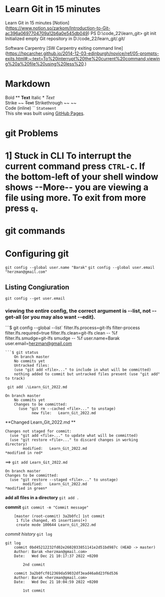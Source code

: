 # Learn Git in 15 minutes
Learn Git in 15 minutes [Notion] (https://www.notion.so/zarkom/Introduction-to-Git-ac396a0697704709a12b6a0e545db049)
PS D:\code_22\learn_git> git init
Initialized empty Git repository in D:/code_22/learn_git/.git/

Software Carpentry [SW Carpentry exiting command line]
(https://hpcarcher.github.io/2014-12-03-edinburgh/novice/ref/05-prompts-exits.html#:~:text=To%20interrupt%20the%20current%20command,viewing%20a%20file%20using%20less%20.)

# Markdown
Bold    **        **Text** 
Italic  *       	*Text* \
Strike ~~         ~~Text~~
Strikethrough   	~~ ~~ \
Code (inline)	`` `Statement` \
This site was built using [GitHub Pages](https://pages.github.com/). 

# git  Problems 
1] Stuck in CLI
To interrupt the current command press `CTRL-C`.
If the bottom-left of your shell window shows --More-- you are viewing a file using more.
To exit from more press `q`.
=


# git commands

# Configuring git
`git config --global user.name "Barak"`
`git config --global user.email "herzman@gmail.com"`

## Listing Congiuration
`git config --get user.email`
###  viewing the entire config, the correct argument is --list, not --get-all (or you may also want --edit).

```$ git config --global --list`
	filter.lfs.process=git-lfs filter-process
	filter.lfs.required=true
	filter.lfs.clean=git-lfs clean -- %f
	filter.lfs.smudge=git-lfs smudge -- %f
	user.name=Barak
	user.email=herzman@gmail.com
```
```$ git status
	On branch master
	No commits yet
	Untracked files:
	(use "git add <file>..." to include in what will be committed)    
	nothing added to commit but untracked files present (use "git add" to track) 
```

` git add .\Learn_Git_2022.md`
``` git status
On branch master
	No commits yet
	Changes to be committed:
	  (use "git rm --cached <file>..." to unstage)
			new file:   Learn_Git_2022.md
```
**Changed Learn_Git_2022.md			**
```On branch master
Changes not staged for commit:
  (use "git add <file>..." to update what will be committed)
  (use "git restore <file>..." to discard changes in working directory)
        modified:   Learn_Git_2022.md
*modified in red*
```
==> 
`git add Learn_Git_2022.md`
```git status
On branch master
Changes to be committed:
  (use "git restore --staged <file>..." to unstage)
        modified:   Learn_Git_2022.md
*modified in green*
```
**add all files in a directory**
`git add .`

**commit**
`git commit -m "Commit message"`
```
	[master (root-commit) 3a2b0fc] 1st commit
	 1 file changed, 45 insertions(+)
	 create mode 100644 Learn_Git_2022.md
```

*commit  history* 
`git log`
```
git log
	commit 0bd45212232fd02e2602033851141e2d51bd987c (HEAD -> master)
	Author: Barak <herzman@gmail.com>
	Date:   Wed Dec 21 10:17:37 2022 +0200

		2nd commit

	commit 3a2b0fcf012369da59032df3ead46a8d23f6d536
	Author: Barak <herzman@gmail.com>
	Date:   Wed Dec 21 10:04:59 2022 +0200

		1st commit
``` 
